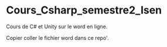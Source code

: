 # Cours_Csharp_semestre2_Isen

Cours de C# et Unity sur le word en ligne.

Copier coller le fichier word dans ce repo'.
